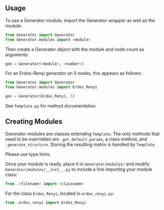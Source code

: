 Usage
------------------------------------------------------------------------------------
To use a Generator module, import the Generator wrapper as well as the module:

```python
from Generator import Generator
from Generator.modules import <module>
```

Then create a Generator object with the module and node count as arguments:

```python
gen = Generator(<module>, <number>)
```
For an Erdos-Renyi generator on 5 nodes, this appears as follows:

```python
from Generator import Generator
from Generator.modules import Erdos_Renyi

gen = Generator(Erdos_Renyi, 5)
```

See `Template.py` for method documentation.

Creating Modules
------------------------------------------------------------------------------------
Generator modules are classes extending `Template`. The only methods that need 
to be overridden are `_get_default_params`, a class method, and 
`_generate_structure`.  Storing the resulting matrix is handled by `Template`.

Please use type hints.

Once your module is ready, place it in `Generator/modules/` and modify 
`Generator/modules/__init__.py` to include a line importing your module class:

```python
from .<filename> import <classname>
```

For the class `Erdos_Renyi`, located in `erdos_renyi.py`:

```python
from .erdos_renyi import Erdos_Renyi
```
